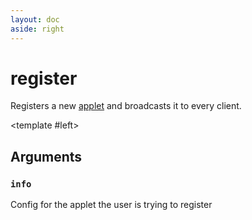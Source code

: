 ```yaml
---
layout: doc
aside: right
---
```


# register

Registers a new [applet](../applets/) and broadcasts it to every client.

<DividePage>

<template #left>

## Arguments

### `info` <Badge type="info" text="AppInfo" />

Config for the applet the user is trying to register

</template>
<template #right>

```luau
jabby.register(app: AppInfo)
```

```luau
type AppInfo = {
    name: string,
    applet: Applet<T>,
    configuration: T
}
```

</template>
</DividePage>
